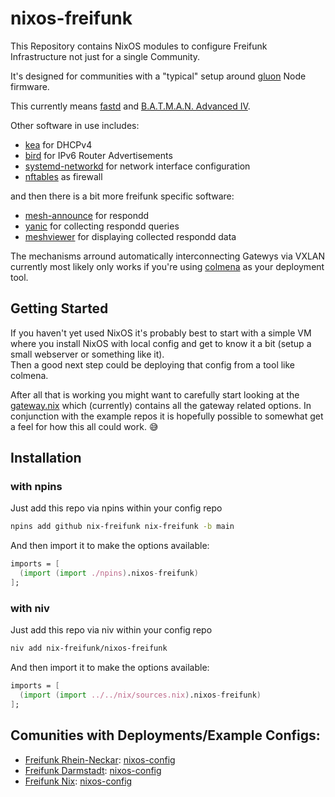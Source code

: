 # nixos-freifunk

This Repository contains NixOS modules to configure Freifunk Infrastructure not just for a single Community.

It's designed for communities with a "typical" setup around [gluon](https://github.com/freifunk-gluon/gluon) Node firmware.

This currently means [fastd](https://github.com/neocturne/fastd) and [B.A.T.M.A.N. Advanced IV](https://www.open-mesh.org/projects/batman-adv/wiki).

Other software in use includes:

- [kea](https://www.isc.org/kea/) for DHCPv4
- [bird](https://bird.network.cz/) for IPv6 Router Advertisements
- [systemd-networkd](https://www.freedesktop.org/software/systemd/man/latest/systemd.network.html) for network interface configuration
- [nftables](https://netfilter.org/projects/nftables/) as firewall


and then there is a bit more freifunk specific software:

- [mesh-announce](https://github.com/Freifunk-Rhein-Neckar/mesh-announce) for respondd
- [yanic](https://github.com/FreifunkBremen/yanic) for collecting respondd queries
- [meshviewer](https://github.com/freifunk/meshviewer) for displaying collected respondd data

The mechanisms arround automatically interconnecting Gatewys via VXLAN currently most likely only works if you're using [colmena](https://colmena.cli.rs/) as your deployment tool.


## Getting Started

If you haven't yet used NixOS it's probably best to start with a simple VM where you install NixOS with local config and get to know it a bit (setup a small webserver or something like it).  
Then a good next step could be deploying that config from a tool like colmena.

After all that is working you might want to carefully start looking at the [gateway.nix](gateway.nix) which (currently) contains all the gateway related options. In conjunction with the example repos it is hopefully possible to somewhat get a feel for how this all could work. :sweat_smile:


## Installation

### with npins

Just add this repo via npins within your config repo

```bash
npins add github nix-freifunk nix-freifunk -b main
```

And then import it to make the options available:

```nix
imports = [
  (import (import ./npins).nixos-freifunk)
];
```


### with niv

Just add this repo via niv within your config repo


```bash
niv add nix-freifunk/nixos-freifunk
```

And then import it to make the options available:

```nix
imports = [
  (import (import ../../nix/sources.nix).nixos-freifunk)
];
```


## Comunities with Deployments/Example Configs:

- [Freifunk Rhein-Neckar](https://www.freifunk-rhein-neckar.de/): [nixos-config](https://github.com/Freifunk-Rhein-Neckar/nixos-config)
- [Freifunk Darmstadt](https://darmstadt.freifunk.net/): [nixos-config](https://git.darmstadt.ccc.de/ffda/infra/nixos-config)
- [Freifunk Nix](https://github.com/nix-freifunk): [nixos-config](https://github.com/nix-freifunk/nixos-config)
